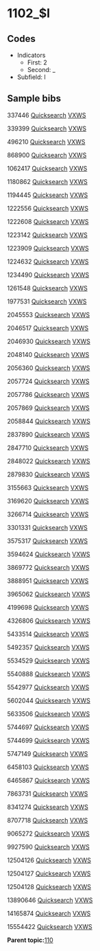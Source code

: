 # 1102\_$l

## Codes

-   Indicators
    -   First: 2
    -   Second: \_
-   Subfield: l

## Sample bibs

337446 [Quicksearch](https://search.library.yale.edu/catalog/337446) [VXWS](http://prodorbis.library.yale.edu:7014/vxws/GetHoldingsService?bibId=337446)

339399 [Quicksearch](https://search.library.yale.edu/catalog/339399) [VXWS](http://prodorbis.library.yale.edu:7014/vxws/GetHoldingsService?bibId=339399)

496210 [Quicksearch](https://search.library.yale.edu/catalog/496210) [VXWS](http://prodorbis.library.yale.edu:7014/vxws/GetHoldingsService?bibId=496210)

868900 [Quicksearch](https://search.library.yale.edu/catalog/868900) [VXWS](http://prodorbis.library.yale.edu:7014/vxws/GetHoldingsService?bibId=868900)

1062417 [Quicksearch](https://search.library.yale.edu/catalog/1062417) [VXWS](http://prodorbis.library.yale.edu:7014/vxws/GetHoldingsService?bibId=1062417)

1180862 [Quicksearch](https://search.library.yale.edu/catalog/1180862) [VXWS](http://prodorbis.library.yale.edu:7014/vxws/GetHoldingsService?bibId=1180862)

1194445 [Quicksearch](https://search.library.yale.edu/catalog/1194445) [VXWS](http://prodorbis.library.yale.edu:7014/vxws/GetHoldingsService?bibId=1194445)

1222556 [Quicksearch](https://search.library.yale.edu/catalog/1222556) [VXWS](http://prodorbis.library.yale.edu:7014/vxws/GetHoldingsService?bibId=1222556)

1222608 [Quicksearch](https://search.library.yale.edu/catalog/1222608) [VXWS](http://prodorbis.library.yale.edu:7014/vxws/GetHoldingsService?bibId=1222608)

1223142 [Quicksearch](https://search.library.yale.edu/catalog/1223142) [VXWS](http://prodorbis.library.yale.edu:7014/vxws/GetHoldingsService?bibId=1223142)

1223909 [Quicksearch](https://search.library.yale.edu/catalog/1223909) [VXWS](http://prodorbis.library.yale.edu:7014/vxws/GetHoldingsService?bibId=1223909)

1224632 [Quicksearch](https://search.library.yale.edu/catalog/1224632) [VXWS](http://prodorbis.library.yale.edu:7014/vxws/GetHoldingsService?bibId=1224632)

1234490 [Quicksearch](https://search.library.yale.edu/catalog/1234490) [VXWS](http://prodorbis.library.yale.edu:7014/vxws/GetHoldingsService?bibId=1234490)

1261548 [Quicksearch](https://search.library.yale.edu/catalog/1261548) [VXWS](http://prodorbis.library.yale.edu:7014/vxws/GetHoldingsService?bibId=1261548)

1977531 [Quicksearch](https://search.library.yale.edu/catalog/1977531) [VXWS](http://prodorbis.library.yale.edu:7014/vxws/GetHoldingsService?bibId=1977531)

2045553 [Quicksearch](https://search.library.yale.edu/catalog/2045553) [VXWS](http://prodorbis.library.yale.edu:7014/vxws/GetHoldingsService?bibId=2045553)

2046517 [Quicksearch](https://search.library.yale.edu/catalog/2046517) [VXWS](http://prodorbis.library.yale.edu:7014/vxws/GetHoldingsService?bibId=2046517)

2046930 [Quicksearch](https://search.library.yale.edu/catalog/2046930) [VXWS](http://prodorbis.library.yale.edu:7014/vxws/GetHoldingsService?bibId=2046930)

2048140 [Quicksearch](https://search.library.yale.edu/catalog/2048140) [VXWS](http://prodorbis.library.yale.edu:7014/vxws/GetHoldingsService?bibId=2048140)

2056360 [Quicksearch](https://search.library.yale.edu/catalog/2056360) [VXWS](http://prodorbis.library.yale.edu:7014/vxws/GetHoldingsService?bibId=2056360)

2057724 [Quicksearch](https://search.library.yale.edu/catalog/2057724) [VXWS](http://prodorbis.library.yale.edu:7014/vxws/GetHoldingsService?bibId=2057724)

2057786 [Quicksearch](https://search.library.yale.edu/catalog/2057786) [VXWS](http://prodorbis.library.yale.edu:7014/vxws/GetHoldingsService?bibId=2057786)

2057869 [Quicksearch](https://search.library.yale.edu/catalog/2057869) [VXWS](http://prodorbis.library.yale.edu:7014/vxws/GetHoldingsService?bibId=2057869)

2058844 [Quicksearch](https://search.library.yale.edu/catalog/2058844) [VXWS](http://prodorbis.library.yale.edu:7014/vxws/GetHoldingsService?bibId=2058844)

2837890 [Quicksearch](https://search.library.yale.edu/catalog/2837890) [VXWS](http://prodorbis.library.yale.edu:7014/vxws/GetHoldingsService?bibId=2837890)

2847710 [Quicksearch](https://search.library.yale.edu/catalog/2847710) [VXWS](http://prodorbis.library.yale.edu:7014/vxws/GetHoldingsService?bibId=2847710)

2848022 [Quicksearch](https://search.library.yale.edu/catalog/2848022) [VXWS](http://prodorbis.library.yale.edu:7014/vxws/GetHoldingsService?bibId=2848022)

2879830 [Quicksearch](https://search.library.yale.edu/catalog/2879830) [VXWS](http://prodorbis.library.yale.edu:7014/vxws/GetHoldingsService?bibId=2879830)

3155663 [Quicksearch](https://search.library.yale.edu/catalog/3155663) [VXWS](http://prodorbis.library.yale.edu:7014/vxws/GetHoldingsService?bibId=3155663)

3169620 [Quicksearch](https://search.library.yale.edu/catalog/3169620) [VXWS](http://prodorbis.library.yale.edu:7014/vxws/GetHoldingsService?bibId=3169620)

3266714 [Quicksearch](https://search.library.yale.edu/catalog/3266714) [VXWS](http://prodorbis.library.yale.edu:7014/vxws/GetHoldingsService?bibId=3266714)

3301331 [Quicksearch](https://search.library.yale.edu/catalog/3301331) [VXWS](http://prodorbis.library.yale.edu:7014/vxws/GetHoldingsService?bibId=3301331)

3575317 [Quicksearch](https://search.library.yale.edu/catalog/3575317) [VXWS](http://prodorbis.library.yale.edu:7014/vxws/GetHoldingsService?bibId=3575317)

3594624 [Quicksearch](https://search.library.yale.edu/catalog/3594624) [VXWS](http://prodorbis.library.yale.edu:7014/vxws/GetHoldingsService?bibId=3594624)

3869772 [Quicksearch](https://search.library.yale.edu/catalog/3869772) [VXWS](http://prodorbis.library.yale.edu:7014/vxws/GetHoldingsService?bibId=3869772)

3888951 [Quicksearch](https://search.library.yale.edu/catalog/3888951) [VXWS](http://prodorbis.library.yale.edu:7014/vxws/GetHoldingsService?bibId=3888951)

3965062 [Quicksearch](https://search.library.yale.edu/catalog/3965062) [VXWS](http://prodorbis.library.yale.edu:7014/vxws/GetHoldingsService?bibId=3965062)

4199698 [Quicksearch](https://search.library.yale.edu/catalog/4199698) [VXWS](http://prodorbis.library.yale.edu:7014/vxws/GetHoldingsService?bibId=4199698)

4326806 [Quicksearch](https://search.library.yale.edu/catalog/4326806) [VXWS](http://prodorbis.library.yale.edu:7014/vxws/GetHoldingsService?bibId=4326806)

5433514 [Quicksearch](https://search.library.yale.edu/catalog/5433514) [VXWS](http://prodorbis.library.yale.edu:7014/vxws/GetHoldingsService?bibId=5433514)

5492357 [Quicksearch](https://search.library.yale.edu/catalog/5492357) [VXWS](http://prodorbis.library.yale.edu:7014/vxws/GetHoldingsService?bibId=5492357)

5534529 [Quicksearch](https://search.library.yale.edu/catalog/5534529) [VXWS](http://prodorbis.library.yale.edu:7014/vxws/GetHoldingsService?bibId=5534529)

5540888 [Quicksearch](https://search.library.yale.edu/catalog/5540888) [VXWS](http://prodorbis.library.yale.edu:7014/vxws/GetHoldingsService?bibId=5540888)

5542977 [Quicksearch](https://search.library.yale.edu/catalog/5542977) [VXWS](http://prodorbis.library.yale.edu:7014/vxws/GetHoldingsService?bibId=5542977)

5602044 [Quicksearch](https://search.library.yale.edu/catalog/5602044) [VXWS](http://prodorbis.library.yale.edu:7014/vxws/GetHoldingsService?bibId=5602044)

5633506 [Quicksearch](https://search.library.yale.edu/catalog/5633506) [VXWS](http://prodorbis.library.yale.edu:7014/vxws/GetHoldingsService?bibId=5633506)

5744697 [Quicksearch](https://search.library.yale.edu/catalog/5744697) [VXWS](http://prodorbis.library.yale.edu:7014/vxws/GetHoldingsService?bibId=5744697)

5744699 [Quicksearch](https://search.library.yale.edu/catalog/5744699) [VXWS](http://prodorbis.library.yale.edu:7014/vxws/GetHoldingsService?bibId=5744699)

5747149 [Quicksearch](https://search.library.yale.edu/catalog/5747149) [VXWS](http://prodorbis.library.yale.edu:7014/vxws/GetHoldingsService?bibId=5747149)

6458103 [Quicksearch](https://search.library.yale.edu/catalog/6458103) [VXWS](http://prodorbis.library.yale.edu:7014/vxws/GetHoldingsService?bibId=6458103)

6465867 [Quicksearch](https://search.library.yale.edu/catalog/6465867) [VXWS](http://prodorbis.library.yale.edu:7014/vxws/GetHoldingsService?bibId=6465867)

7863731 [Quicksearch](https://search.library.yale.edu/catalog/7863731) [VXWS](http://prodorbis.library.yale.edu:7014/vxws/GetHoldingsService?bibId=7863731)

8341274 [Quicksearch](https://search.library.yale.edu/catalog/8341274) [VXWS](http://prodorbis.library.yale.edu:7014/vxws/GetHoldingsService?bibId=8341274)

8707718 [Quicksearch](https://search.library.yale.edu/catalog/8707718) [VXWS](http://prodorbis.library.yale.edu:7014/vxws/GetHoldingsService?bibId=8707718)

9065272 [Quicksearch](https://search.library.yale.edu/catalog/9065272) [VXWS](http://prodorbis.library.yale.edu:7014/vxws/GetHoldingsService?bibId=9065272)

9927590 [Quicksearch](https://search.library.yale.edu/catalog/9927590) [VXWS](http://prodorbis.library.yale.edu:7014/vxws/GetHoldingsService?bibId=9927590)

12504126 [Quicksearch](https://search.library.yale.edu/catalog/12504126) [VXWS](http://prodorbis.library.yale.edu:7014/vxws/GetHoldingsService?bibId=12504126)

12504127 [Quicksearch](https://search.library.yale.edu/catalog/12504127) [VXWS](http://prodorbis.library.yale.edu:7014/vxws/GetHoldingsService?bibId=12504127)

12504128 [Quicksearch](https://search.library.yale.edu/catalog/12504128) [VXWS](http://prodorbis.library.yale.edu:7014/vxws/GetHoldingsService?bibId=12504128)

13890646 [Quicksearch](https://search.library.yale.edu/catalog/13890646) [VXWS](http://prodorbis.library.yale.edu:7014/vxws/GetHoldingsService?bibId=13890646)

14165874 [Quicksearch](https://search.library.yale.edu/catalog/14165874) [VXWS](http://prodorbis.library.yale.edu:7014/vxws/GetHoldingsService?bibId=14165874)

15554422 [Quicksearch](https://search.library.yale.edu/catalog/15554422) [VXWS](http://prodorbis.library.yale.edu:7014/vxws/GetHoldingsService?bibId=15554422)

**Parent topic:**[110](../../tags/110/110.md)

